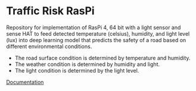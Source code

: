# Traffic Risk RasPi
Repository for implementation of RasPi 4, 64 bit with a light sensor and sense HAT to feed detected temperature (celsius), humidity, and light level (lux) into deep learning model that predicts the safety of a road based on different environmental conditions.
- The road surface condition is determined by temperature and humidity.
- The weather condition is determined by humidity and light.
- The light condition is determined by the light level.

<a href="https://docs.google.com/document/d/1hojn8fiqz7EmiSIzCiiO8L0OZve56C2E/edit?usp=sharing&ouid=118105925173542283355&rtpof=true&sd=true">Documentation</a>
